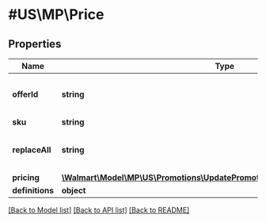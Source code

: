 # #US\MP\Price

## Properties

Name | Type | Description | Notes
------------ | ------------- | ------------- | -------------
**offerId** | **string** | This is applicable only for promotions | [optional]
**sku** | **string** |  |
**replaceAll** | **string** | This is applicable only for promotions | [optional]
**pricing** | [**\Walmart\Model\MP\US\Promotions\UpdatePromotionalPricesRequestPricingInner[]**](UpdatePromotionalPricesRequestPricingInner.md) |  |
**definitions** | **object** |  | [optional]


[[Back to Model list]](../) [[Back to API list]](../../Api/US/MP) [[Back to README]](../../README.md)
